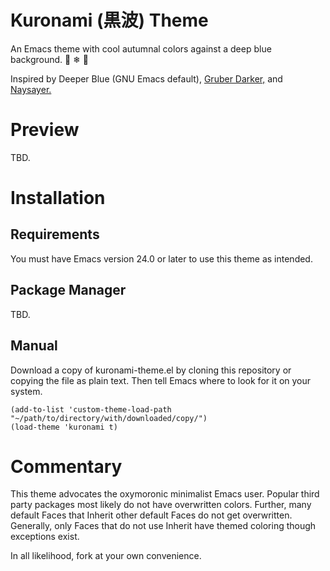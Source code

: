 # Kuronami (&#40658;&#27874;) Theme
An Emacs theme with cool autumnal colors against a deep blue background. &#127809; &#10052; &#127754;

Inspired by Deeper Blue (GNU Emacs default), [Gruber Darker,](https://github.com/rexim/gruber-darker-theme) and [Naysayer.](https://github.com/nickav/naysayer-theme.el)

# Preview
TBD.

# Installation
## Requirements
You must have Emacs version 24.0 or later to use this theme as intended.

## Package Manager
TBD.

## Manual
Download a copy of kuronami-theme.el by cloning this repository or copying the
file as plain text. Then tell Emacs where to look for it on your system.

``` emacs-lisp
(add-to-list 'custom-theme-load-path "~/path/to/directory/with/downloaded/copy/")
(load-theme 'kuronami t)
```

# Commentary
This theme advocates the oxymoronic minimalist Emacs user. Popular third party
packages most likely do not have overwritten colors. Further, many default Faces
that Inherit other default Faces do not get overwritten. Generally, only Faces
that do not use Inherit have themed coloring though exceptions exist.

In all likelihood, fork at your own convenience.
